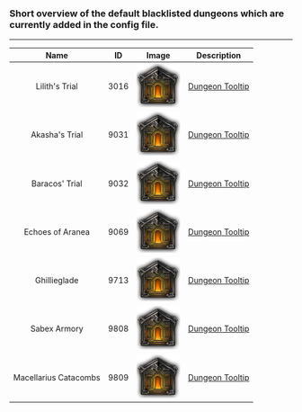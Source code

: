 ### Short overview of the default blacklisted dungeons which are currently added in the config file.

---

| Name | ID | Image | Description |
| :---: | :---: | :---: | :---: |
| Lilith's Trial | 3016 | ![Image didn't load... try refresh](/Additional-Data/Dungeon-Information/Dungeon-Icons/Instance.png?raw=true) | [Dungeon Tooltip](https://teralore.com/us/instance/3016/) |
| Akasha's Trial | 9031 | ![Image didn't load... try refresh](/Additional-Data/Dungeon-Information/Dungeon-Icons/Instance.png?raw=true) | [Dungeon Tooltip](https://teralore.com/us/instance/9031/) |
| Baracos' Trial | 9032 | ![Image didn't load... try refresh](/Additional-Data/Dungeon-Information/Dungeon-Icons/Instance.png?raw=true) | [Dungeon Tooltip](https://teralore.com/us/instance/9032/) |
| Echoes of Aranea | 9069 | ![Image didn't load... try refresh](/Additional-Data/Dungeon-Information/Dungeon-Icons/Instance.png?raw=true) | [Dungeon Tooltip](https://teralore.com/us/instance/9069/) |
| Ghillieglade | 9713 | ![Image didn't load... try refresh](/Additional-Data/Dungeon-Information/Dungeon-Icons/Instance.png?raw=true) | [Dungeon Tooltip](http://tiny.cc/ghillieglade) |
| Sabex Armory | 9808 | ![Image didn't load... try refresh](/Additional-Data/Dungeon-Information/Dungeon-Icons/Instance.png?raw=true) | [Dungeon Tooltip](https://teralore.com/us/instance/9808/) |
| Macellarius Catacombs | 9809 | ![Image didn't load... try refresh](/Additional-Data/Dungeon-Information/Dungeon-Icons/Instance.png?raw=true) | [Dungeon Tooltip](https://teralore.com/us/instance/9809/) |